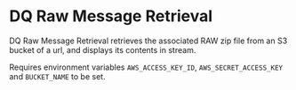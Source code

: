 # DQ Raw Message Retrieval

DQ Raw Message Retrieval retrieves the associated RAW zip file from an S3 bucket of a url, and displays its contents in stream.

Requires environment variables `AWS_ACCESS_KEY_ID`, `AWS_SECRET_ACCESS_KEY` and `BUCKET_NAME` to be set.
